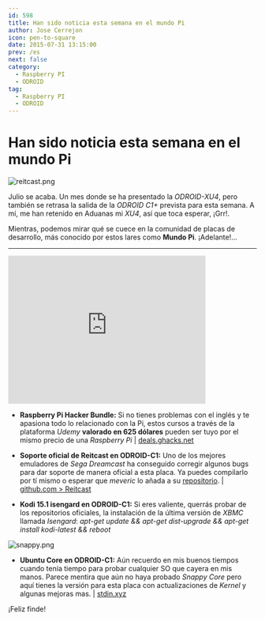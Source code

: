 ```yaml
---
id: 598
title: Han sido noticia esta semana en el mundo Pi
author: Jose Cerrejon
icon: pen-to-square
date: 2015-07-31 13:15:00
prev: /es
next: false
category:
  - Raspberry PI
  - ODROID
tag:
  - Raspberry PI
  - ODROID
---
```


# Han sido noticia esta semana en el mundo Pi

![reitcast.png](/images/2015/07/reitcast.png)

Julio se acaba. Un mes donde se ha presentado la *ODROID-XU4*, pero también se retrasa la salida de la *ODROID C1+* prevista para esta semana. A mí, me han retenido en Aduanas mi *XU4*, así que toca esperar, ¡Grr!.

Mientras, podemos mirar qué se cuece en la comunidad de placas de desarrollo, más conocido por estos lares como **Mundo Pi**. ¡Adelante!...

- - -
<iframe width="400" height="300" src="https://www.youtube.com/embed/slCwLTCz7DQ?rel=0&amp;showinfo=0" frameborder="0" allowfullscreen></iframe>

* **Raspberry Pi Hacker Bundle:** Si no tienes problemas con el inglés y te apasiona todo lo relacionado con la Pi, estos cursos a través de la plataforma *Udemy* **valorado en 625 dólares** pueden ser tuyo por el mismo precio de una *Raspberry Pi* | [deals.ghacks.net](https://deals.ghacks.net/sales/raspberry-pi-hacker-bundle)

* **Soporte oficial de Reitcast en ODROID-C1:** Uno de los mejores emuladores de *Sega Dreamcast* ha conseguido corregir algunos bugs para dar soporte de manera oficial a esta placa. Ya puedes compilarlo por tí mismo o esperar que *meveric* lo añada a su [repositorio](http://oph.mdrjr.net/meveric/). | [github.com > Reitcast](https://github.com/reicast/reicast-emulator/pull/708)

* **Kodi 15.1 isengard en ODROID-C1:** Si eres valiente, querrás probar de los repositorios oficiales, la instalación de la última versión de *XBMC* llamada *Isengard*: *apt-get update && apt-get dist-upgrade && apt-get install kodi-latest && reboot*

![snappy.png](/images/2015/07/snappy.png)

* **Ubuntu Core en ODROID-C1:** Aún recuerdo en mis buenos tiempos cuando tenía tiempo para probar cualquier SO que cayera en mis manos. Parece mentira que aún no haya probado *Snappy Core* pero aquí tienes la versión para esta placa con actualizaciones de *Kernel* y algunas mejoras mas. | [stdin.xyz](https://www.stdin.xyz/downloads/snappy/odroidc/)

¡Feliz finde!